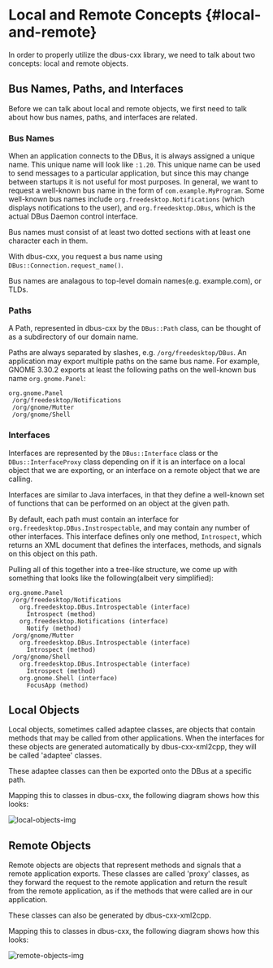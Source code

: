 Local and Remote Concepts {#local-and-remote}
===

In order to properly utilize the dbus-cxx library, we need to talk
about two concepts: local and remote objects.

## Bus Names, Paths, and Interfaces

Before we can talk about local and remote objects, we first need to talk
about how bus names, paths, and interfaces are related.

### Bus Names

When an application connects to the DBus, it is always assigned a unique
name.  This unique name will look like `:1.20`.  This unique name can
be used to send messages to a particular application, but since this
may change between startups it is not useful for most purposes.  In general,
we want to request a well-known bus name in the form of
`com.example.MyProgram`.  Some well-known bus names include
`org.freedesktop.Notifications` (which displays notifications to the user),
and `org.freedesktop.DBus`, which is the actual DBus Daemon control
interface.

Bus names must consist of at least two dotted sections with at least
one character each in them.

With dbus-cxx, you request a bus name using 
`DBus::Connection.request_name()`. 

Bus names are analagous to top-level domain names(e.g. example.com), or TLDs.

### Paths

A Path, represented in dbus-cxx by the `DBus::Path` class, can be thought of
as a subdirectory of our domain name.

Paths are always separated by slashes,
e.g. `/org/freedesktop/DBus`.  An application may export multiple paths on
the same bus name.  For example, GNOME 3.30.2 exports at least
the following paths on the well-known bus name `org.gnome.Panel`:

```
org.gnome.Panel
 /org/freedesktop/Notifications
 /org/gnome/Mutter
 /org/gnome/Shell
```

### Interfaces

Interfaces are represented by the `DBus::Interface` class or the
`DBus::InterfaceProxy` class depending on if it is an interface on a
local object that we are exporting, or an interface on a remote object
that we are calling.

Interfaces are similar to Java interfaces, in that they define a well-known
set of functions that can be performed on an object at the given path.

By default, each path must contain an interface for 
`org.freedesktop.DBus.Instrospectable`, and may contain any number of other
interfaces.  This interface defines only one
method, `Introspect`, which returns an XML document that defines the
interfaces, methods, and signals on this object on this path.

Pulling all of this together into a tree-like structure, we come up with
something that looks like the following(albeit very simplified):

```
org.gnome.Panel
 /org/freedesktop/Notifications
   org.freedesktop.DBus.Introspectable (interface)
     Introspect (method)
   org.freedesktop.Notifications (interface)
     Notify (method)
 /org/gnome/Mutter
   org.freedesktop.DBus.Introspectable (interface)
     Introspect (method)
 /org/gnome/Shell
   org.freedesktop.DBus.Introspectable (interface)
     Introspect (method)
   org.gnome.Shell (interface)
     FocusApp (method)
```

## Local Objects

Local objects, sometimes called adaptee classes, are objects that contain
methods that may be called from other applications.  When the interfaces
for these objects are generated automatically by dbus-cxx-xml2cpp, they will
be called 'adaptee' classes.

These adaptee classes can then be exported onto the DBus at a specific path.

Mapping this to classes in dbus-cxx, the following diagram shows how this
looks:

![local-objects-img]

## Remote Objects

Remote objects are objects that represent methods and signals that a
remote application exports.  These classes are called 'proxy' classes,
as they forward the request to the remote application and return the
result from the remote application, as if the methods that were called are
in our application.

These classes can also be generated by dbus-cxx-xml2cpp.

Mapping this to classes in dbus-cxx, the following diagram shows how this
looks:

![remote-objects-img]

[local-objects-img]: images/local.png
[remote-objects-img]: images/remote.png
